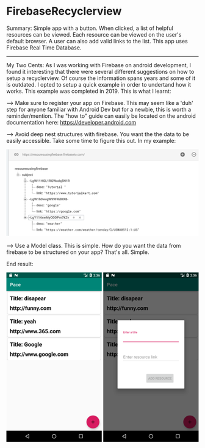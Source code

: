 # FirebaseRecyclerview



Summary: Simple app with a button. When clicked, a list of helpful resources can be viewed. Each resource can be viewed on the user's default browser. A user can also add valid links to the list. This app uses Firebase Real Time Database.

-----------------------------------------------------------------------------------------------------------------------------

My Two Cents: As I was working with Firebase on android development, I found it interesting that there were several different suggestions on how to setup a recyclerview. Of course the information spans years and some of it is outdated.  I opted to setup a quick example in order to undertand how it works. This example was completed in 2019. This is what I learnt:

--> Make sure to register your app on Firebase. This may seem like a 'duh' step for anyone familiar with Android Dev but for a newbie, this is worth a reminder/mention. The "how to" guide can easily be located on the android documentation here: https://developer.android.com

--> Avoid deep nest structures with firebase. You want the the data to be easily accessible. Take some time to figure this out. In my example:

   ![Alt text](screenshots/firebase_structure.png?raw=true "Firebase Screenshot")
            
--> Use a Model class. This is simple. How do you want the data from firebase to be structured on your app? That's all. Simple.


End result:


<img src="https://github.com/OddGarden/FirebaseRecyclerview/blob/master/screenshots/main.png" alt="Your image title" width="250"/>

<img src="https://github.com/OddGarden/FirebaseRecyclerview/blob/master/screenshots/addLink.png" alt="Your image title" width="250"/>


 

